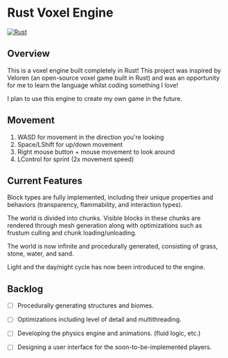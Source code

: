 # Rust Voxel Engine

[![Rust](https://github.com/TwigCoder/voxel/actions/workflows/rust.yml/badge.svg)](https://github.com/TwigCoder/voxel/actions/workflows/rust.yml)

## Overview

This is a voxel engine built completely in Rust! This project was inspired by Veloren (an open-source voxel game built in Rust) and was an opportunity for me to learn the language whilst coding something I love!

I plan to use this engine to create my own game in the future.

## Movement

1. WASD for movement in the direction you're looking
2. Space/LShift for up/down movement
3. Right mouse button + mouse movement to look around
4. LControl for sprint (2x movement speed)

## Current Features

Block types are fully implemented, including their unique properties and behaviors (transparency, flammability, and interaction types).

The world is divided into chunks. Visible blocks in these chunks are rendered through mesh generation along with optimizations such as frustum culling and chunk loading/unloading.

The world is now infinite and procedurally generated, consisting of grass, stone, water, and sand.

Light and the day/night cycle has now been introduced to the engine.

## Backlog

- [ ] Procedurally generating structures and biomes.

- [ ] Optimizations including level of detail and multithreading.

- [ ] Developing the physics engine and animations. (fluid logic, etc.)

- [ ] Designing a user interface for the soon-to-be-implemented players.
